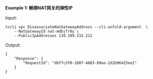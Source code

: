 **Example 1: 解绑NAT网关的弹性IP**



Input: 

```
tccli vpc DisassociateNatGatewayAddress --cli-unfold-argument  \
    --NatGatewayId nat-mdbjfr0y \
    --PublicIpAddresses 139.199.232.212
```

Output: 
```
{
    "Response": {
        "RequestId": "dbffc3f0-1807-4683-89ee-2d2b96425ee1"
    }
}
```

